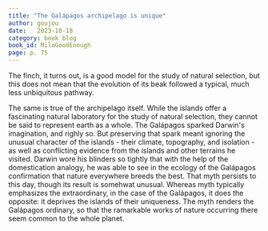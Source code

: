 ```yaml
---
title: "The Galápagos archipelago is unique"
author: goujou
date:   2023-10-18
category: book_blog
book_id: MiloGoodEnough
page: p. 75
---
```

The finch, it turns out, is a good model for the study of natural selection, but this does not mean that the evolution of its beak followed a typical, much less unbiquitous pathway.

The same is true of the archipelago itself.
While the islands offer a fascinating natural laboratory for the study of natural selection, they cannot be said to represent earth as a whole.
The Galápagos sparked Darwin's imagination, and righly so.
But preserving that spark meant ignoring the unusual character of the islands - their climate, topography, and isolation - as well as conflicting evidence from the islands and other terrains he visited.
Darwin wore his blinders so tightly that with the help of the domestication analogy, he was able to see in the ecology of the Galápagos confirmation that nature everywhere breeds the best.
That myth persists to this day, though its result is somehwat unusual.
Whereas myth typically emphasizes the extraordinary, in the case of the Galápagos, it does the opposite: it deprives the islands of their uniqueness.
The myth renders the Galápagos ordinary, so that the ramarkable works of nature occurring there seem common to the whole planet.
